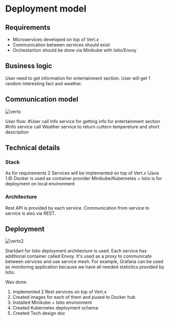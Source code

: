 # Deployment model

## Requirements

- Microservices developed on top of Vert.x
- Communication between services should exist
- Orchestartion should be done via Minikube with Istio/Envoy

## Business logic 
User need to get information for entertainment section. 
User will get 1 random interesting fact and weather.

## Communication model
![vertx](https://user-images.githubusercontent.com/12434689/52917359-815c4a00-32fb-11e9-8ba9-a27680ea99d8.png)

User flow:
#User call Info service for getting info for entertainment section
#Info service call Weather service to return cuttern tempereture and short description

## Technical details

### Stack
As for requirements 2 Services will be implemented on top of Vert.x (Java 1.8)
Docker is used as container provider
Minikube/Kubernetes + Istio is for deployment on local environment

### Architecture
Rest API is provided by each service. Communication from service to service is also via REST.

## Deployment
![vertx2](https://user-images.githubusercontent.com/12434689/52917617-b4eca380-32fe-11e9-9dc2-8520560191cb.png)

Startdart for Istio deployment architecture is used.
Each service has additional container called Envoy. It's used as a proxy to communicate between services and use service mesh.
For example, Grafana can be used as monitoring application because we have all needed statictics provided by Istio.

Was done:
1) Implemented 2 Rest services on top of Vert.x
2) Created images for each of them and pused to Docker hub
3) Installed Minikube + Istio environment
4) Created Kubernetes deployment schema 
5) Created Tech design doc
